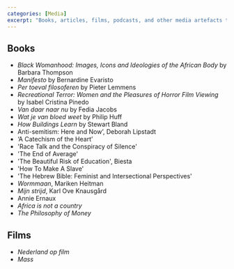 ```yaml
---
categories: [Media]
excerpt: "Books, articles, films, podcasts, and other media artefacts that I would like to consume at some point in the future"
---
```


## Books
- _Black Womanhood: Images, Icons and Ideologies of the African Body_ by Barbara Thompson
- _Manifesto_ by Bernardine Evaristo
- _Per toeval filosoferen_ by Pieter Lemmens
- _Recreational Terror: Women and the Pleasures of Horror Film Viewing_ by Isabel Cristina Pinedo
- _Van daar naar nu_ by Fedia Jacobs
- _Wat je van bloed weet_ by Philip Huff
- _How Buildings Learn_ by Stewart Bland
- Anti-semitism: Here and Now’, Deborah Lipstadt
- ‘A Catechism of the Heart’
- 'Race Talk and the Conspiracy of Silence'
- 'The End of Average'
- 'The Beautiful Risk of Education', Biesta
- 'How To Make A Slave'
- 'The Hebrew Bible: Feminist and Intersectional Perspectives'
- _Wormmaan_, Mariken Heitman
- _Mijn strijd_, Karl Ove Knausgård
- Annie Ernaux
- _Africa is not a country_
- *The Philosophy of Money*

## Films
- _Nederland op film_
- _Mass_